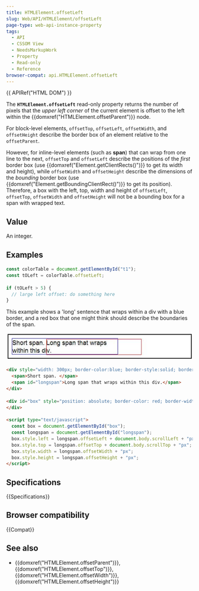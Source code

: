 ```yaml
---
title: HTMLElement.offsetLeft
slug: Web/API/HTMLElement/offsetLeft
page-type: web-api-instance-property
tags:
  - API
  - CSSOM View
  - NeedsMarkupWork
  - Property
  - Read-only
  - Reference
browser-compat: api.HTMLElement.offsetLeft
---
```

{{ APIRef("HTML DOM") }}

The **`HTMLElement.offsetLeft`** read-only property returns the number of pixels that the _upper left corner_ of the current element is offset to the left within the {{domxref("HTMLElement.offsetParent")}} node.

For block-level elements, `offsetTop`, `offsetLeft`, `offsetWidth`, and `offsetHeight` describe the border box of an element relative to the `offsetParent`.

However, for inline-level elements (such as **span**) that can wrap from one line to the next, `offsetTop` and `offsetLeft` describe the positions of the _first_ border box (use {{domxref("Element.getClientRects()")}} to get its width and height), while `offsetWidth` and `offsetHeight` describe the dimensions of the _bounding_ border box (use {{domxref("Element.getBoundingClientRect()")}} to get its position). Therefore, a box with the left, top, width and height of `offsetLeft`, `offsetTop`, `offsetWidth` and `offsetHeight` will not be a bounding box for a span with wrapped text.

## Value

An integer.

## Examples

```js
const colorTable = document.getElementById("t1");
const tOLeft = colorTable.offsetLeft;

if (tOLeft > 5) {
  // large left offset: do something here
}
```

This example shows a 'long' sentence that wraps within a div with a blue border, and a red box that one might think should describe the boundaries of the span.

![](offsetleft.jpg)

```html
<div style="width: 300px; border-color:blue; border-style:solid; border-width:1;">
  <span>Short span. </span>
  <span id="longspan">Long span that wraps within this div.</span>
</div>

<div id="box" style="position: absolute; border-color: red; border-width: 1; border-style: solid; z-index: 10">
</div>

<script type="text/javascript">
  const box = document.getElementById("box");
  const longspan = document.getElementById("longspan");
  box.style.left = longspan.offsetLeft + document.body.scrollLeft + "px";
  box.style.top = longspan.offsetTop + document.body.scrollTop + "px";
  box.style.width = longspan.offsetWidth + "px";
  box.style.height = longspan.offsetHeight + "px";
</script>
```

## Specifications

{{Specifications}}

## Browser compatibility

{{Compat}}

## See also

- {{domxref("HTMLElement.offsetParent")}}, {{domxref("HTMLElement.offsetTop")}}, {{domxref("HTMLElement.offsetWidth")}}, {{domxref("HTMLElement.offsetHeight")}}
